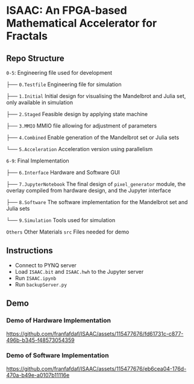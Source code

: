 # **ISAAC: An FPGA-based Mathematical Accelerator for Fractals**

## Repo Structure

`0-5`: Engineering file used for development

├── `0.Testfile` Engineering file for simulation

├── `1.Initial` Initial design for visualising the Mandelbrot and Julia set, only available in simulation

├── `2.Staged` Feasible design by applying state machine

├── `3.MMIO` MMIO file allowing for adjustment of parameters

├── `4.Combined` Enable generation of the Mandelbrot set or Julia sets

└── `5.Acceleration` Acceleration version using parallelism

`6-9`: Final Implementation

├── `6.Interface` Hardware and Software GUI

├── `7.JupyterNotebook` The final design of `pixel_generator` module, the overlay compiled from hardware design, and the Jupyter interface

├── `8.Software` The software implementation for the Mandelbrot set and Julia sets

└── `9.Simulation` Tools used for simulation

`Others` Other Materials
`src` Files needed for demo

## Instructions
- Connect to PYNQ server 
- Load `ISAAC.bit` and `ISAAC.hwh` to the Jupyter server
- Run `ISAAC.ipynb`
- Run `backupServer.py`

## Demo 

### Demo of Hardware Implementation

https://github.com/franfafdaf/ISAAC/assets/115477676/fd61731c-c877-496b-b345-f48573054359

### Demo of Software Implementation

https://github.com/franfafdaf/ISAAC/assets/115477676/eb6cea04-176d-470a-b49e-a0107b11116e